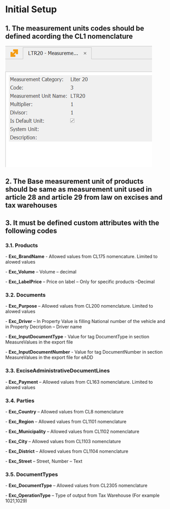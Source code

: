 # Initial Setup


## 1. The measurement units codes should be defined acording the CL1 nomenclature

![image-20211209134740745](image-20211209134740745-16390593696201.png)

 

## 2. The Base measurement unit of products should be same as measurement unit used in article 28 and article 29 from law on excises and tax warehouses

## 3. It must be defined custom attributes with the following codes 

### 3.1. Products

\-     **Exc_BrandName** - Allowed values from CL175 nomencature. Limited to alowed values

\-     **Exc_Volume** – Volume  – decimal

\-     **Exc_LabelPrice** – Price on label – Only for specific products –Decimal

### 3.2. Documents

\-      **Exc_Purpose** –  Allowed values from CL200 nomenclature. Limited to alowed values

\-      **Exc_Driver** – In Property Value is filling National number of the vehicle and in Property Decription  – Driver name

\-      **Exc_InputDocumentType** - Value for tag DocumentType in section MeasureValues in the export file

\-      **Exc_InputDocumentNumber** - Value for tag DocumentNumber in section MeasureValues in the export file for eADD

### 3.3. ExciseAdministrativeDocumentLines

\-     **Exc_Payment** – Allowed values from CL163 nomenclature. Limited to alowed values



### 3.4. Parties

\-     **Exc_Country** – Allowed values from CL8 nomenclature

\-     **Exc_Region** – Allowed values from CL1101 nomenclature

\-     **Exc_Municipality** – Allowed values from CL1102 nomenclature

\-     **Exc_City** – Allowed values from CL1103 nomenclature

\-     **Exc_District** – Allowed values from CL1104 nomenclature

\-     **Exc_Street** – Street, Number – Text

### 3.5. DocumentTypes

\-     **Exc_DocumentType** – Allowed values from CL2305 nomenclature

\-     **Exc_OperationType** – Type of output from Tax Warehouse (For example 1021,1029)





 
